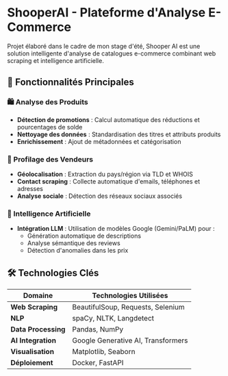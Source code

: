 # ShooperAI - Plateforme d'Analyse E-Commerce

Projet élaboré dans le cadre de mon stage d'été, Shooper AI est une solution intelligente d'analyse de catalogues e-commerce combinant web scraping et intelligence artificielle.

## 🌟 Fonctionnalités Principales

### 🛍️ Analyse des Produits
- **Détection de promotions** : Calcul automatique des réductions et pourcentages de solde
- **Nettoyage des données** : Standardisation des titres et attributs produits
- **Enrichissement** : Ajout de métadonnées et catégorisation

### 👥 Profilage des Vendeurs
- **Géolocalisation** : Extraction du pays/région via TLD et WHOIS
- **Contact scraping** : Collecte automatique d'emails, téléphones et adresses
- **Analyse sociale** : Détection des réseaux sociaux associés

### 🤖 Intelligence Artificielle
- **Intégration LLM** : Utilisation de modèles Google (Gemini/PaLM) pour :
  - Génération automatique de descriptions
  - Analyse sémantique des reviews
  - Détection d'anomalies dans les prix

## 🛠️ Technologies Clés

| Domaine               | Technologies Utilisées                     |
|-----------------------|-------------------------------------------|
| **Web Scraping**      | BeautifulSoup, Requests, Selenium         |
| **NLP**               | spaCy, NLTK, Langdetect                   |
| **Data Processing**   | Pandas, NumPy                             |
| **AI Integration**    | Google Generative AI, Transformers        |
| **Visualisation**     | Matplotlib, Seaborn                       |
| **Déploiement**       | Docker, FastAPI                           |


